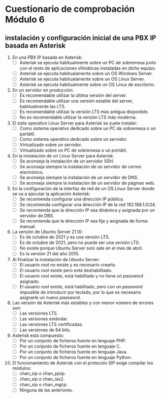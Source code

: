 # Cuestionario de comprobación Módulo 6

## instalación y configuración inicial de una PBX IP basada en Asterisk

1. En una PBX IP basada en Asterisk:
   - [ ] Asterisk se ejecuta habitualmente sobre un PC de sobremesa junto con el resto de aplicaciones ofimáticas instaladas en dicho equipo.
   - [ ] Asterisk se ejecuta habitualamente sobre un OS Windows Server.
   - [ ] Asterisk se ejecuta habitualamente sobre un OS Linux Server.
   - [ ] Asterisk se ejecuta habitualmente sobre un OS Linux de escritorio.
2. En un servidor en producción:
    - [ ] Es recomendable utilizar la última versión del server.
    - [ ] Es recomendable utilizar una versión estable del server, habitualmente las LTS.
    - [ ] Es recomendable utilizar la versión LTS más antigua disponible.
    - [ ] No es recomendable utilizar la versión LTS más moderna.
3. El siste operativo Linux Server para Asterisk se suele instalar:
    - [ ] Como sistema operativo dedicado sobre un PC de sobremesa o un partátil.
    - [ ] Como sistema operativo dedicado sobre un servidor.
    - [ ] Virtualizado sobre un servidor.
    - [ ] Virtualizado sobre un PC de sobremesa o un portátil.
4. En la instalación de un Linux Server para Asterisk:
    - [ ] Se aconseja la instalación de un servidor SSH.
    - [ ] Se aconseja siempre la instalación de un servidor de correo electrónico.
    - [ ] Se aconseja siempre la instalación de un servidor de DNS.
    - [ ] Se aconseja siempre la instalación de un servidor de páginas web.
5. En la configuración de la interfaz de red de un OS Linux Server donde se va a ejecutar la aplicación Asterisk:
    - [ ] Se recomienda configurar una dirección IP pública.
    - [ ] Se recomienda configurar una dirección IP de la red 192.168.1.0/24.
    - [ ] Se recomienda que la dirección IP sea dinámica y asignada por un servidor de DBS.
    - [ ] Se recomienda que la dirección IP sea fija y asignada de forma manual.
6. La versión de Ubuntu Server 21.10:
    - [ ] Es de octubre de 2021 y es una versión LTS.
    - [ ] Es de octubre de 2021, pero no puede ser una versión LTS.
    - [ ] No existe porque Ubuntu Server solo sale en el mes de abril.
    - [ ] Es la versión 21 del año 2010.
7. Al finalizar la instalación de Ubuntu Server:
    - [ ] El usuario _root_ no existe y es necesario crearlo.
    - [ ] El usuario _root_ existe pero está deshabilitado.
    - [ ] El usuario _root_ existe, está habilitado y no tiene un _password_ asignado.
    - [ ] El usuario _root_ existe, está habilitado, pero con un _password_ imposible de introducir por teclado, por lo que es necesario asignarle un nuevo _password_.
8. Las versión de Asterisk más estables y con menor número de errores son:
    - [ ] Las versiones LTS.
    - [ ] Las versiones estándar.
    - [ ] Las versiones LTS certificadas.
    - [ ] Las versiones de 64 bits.
9. Asterisk está compuesto:
    - [ ] Por un conjunto de ficheros fuente en lenguaje PHP.
    - [ ] Por un conjunto de ficheros fuente en lenguaje C.
    - [ ] Por un conjunto de ficheros fuente en lenguaje Java.
    - [ ] Por un conjunto de ficheros fuente en lenguaje Python.
10. El funcionamiento de Asterisk con el protocolo SIP exige compilar los módulos:
    - [ ] chan_sip o chan_pjsip.
    - [ ] chan_sip o chan_iax2.
    - [ ] chan_sip o chan_mgcp.
    - [ ] Ninguna de las anteriores.
